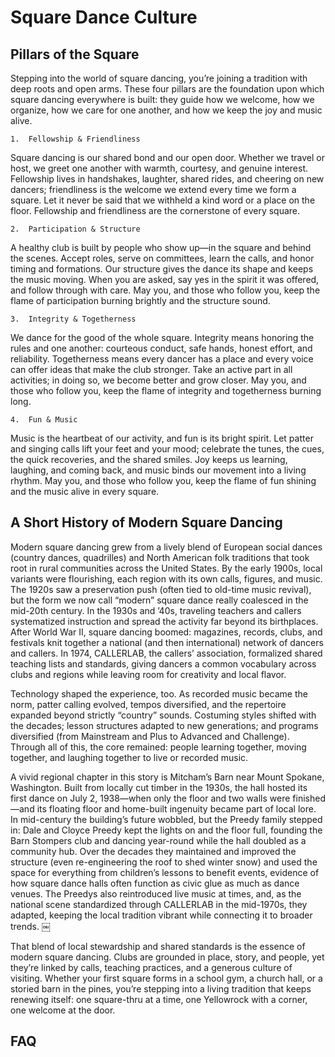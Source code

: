 # Square Dance Culture

## Pillars of the Square

Stepping into the world of square dancing, you’re joining a tradition with deep roots and open arms. These four pillars are the foundation upon which square dancing everywhere is built: they guide how we welcome, how we organize, how we care for one another, and how we keep the joy and music alive.

	1.	Fellowship & Friendliness
Square dancing is our shared bond and our open door. Whether we travel or host, we greet one another with warmth, courtesy, and genuine interest. Fellowship lives in handshakes, laughter, shared rides, and cheering on new dancers; friendliness is the welcome we extend every time we form a square. Let it never be said that we withheld a kind word or a place on the floor. Fellowship and friendliness are the cornerstone of every square.

	2.	Participation & Structure
A healthy club is built by people who show up—in the square and behind the scenes. Accept roles, serve on committees, learn the calls, and honor timing and formations. Our structure gives the dance its shape and keeps the music moving. When you are asked, say yes in the spirit it was offered, and follow through with care. May you, and those who follow you, keep the flame of participation burning brightly and the structure sound.

	3.	Integrity & Togetherness
We dance for the good of the whole square. Integrity means honoring the rules and one another: courteous conduct, safe hands, honest effort, and reliability. Togetherness means every dancer has a place and every voice can offer ideas that make the club stronger. Take an active part in all activities; in doing so, we become better and grow closer. May you, and those who follow you, keep the flame of integrity and togetherness burning long.

	4.	Fun & Music
Music is the heartbeat of our activity, and fun is its bright spirit. Let patter and singing calls lift your feet and your mood; celebrate the tunes, the cues, the quick recoveries, and the shared smiles. Joy keeps us learning, laughing, and coming back, and music binds our movement into a living rhythm. May you, and those who follow you, keep the flame of fun shining and the music alive in every square.

## A Short History of Modern Square Dancing

Modern square dancing grew from a lively blend of European social dances (country dances, quadrilles) and North American folk traditions that took root in rural communities across the United States. By the early 1900s, local variants were flourishing, each region with its own calls, figures, and music. The 1920s saw a preservation push (often tied to old-time music revival), but the form we now call “modern” square dance really coalesced in the mid-20th century. In the 1930s and ’40s, traveling teachers and callers systematized instruction and spread the activity far beyond its birthplaces. After World War II, square dancing boomed: magazines, records, clubs, and festivals knit together a national (and then international) network of dancers and callers. In 1974, CALLERLAB, the callers’ association, formalized shared teaching lists and standards, giving dancers a common vocabulary across clubs and regions while leaving room for creativity and local flavor.

Technology shaped the experience, too. As recorded music became the norm, patter calling evolved, tempos diversified, and the repertoire expanded beyond strictly “country” sounds. Costuming styles shifted with the decades; lesson structures adapted to new generations; and programs diversified (from Mainstream and Plus to Advanced and Challenge). Through all of this, the core remained: people learning together, moving together, and laughing together to live or recorded music.

A vivid regional chapter in this story is Mitcham’s Barn near Mount Spokane, Washington. Built from locally cut timber in the 1930s, the hall hosted its first dance on July 2, 1938—when only the floor and two walls were finished—and its floating floor and home-built ingenuity became part of local lore. In mid-century the building’s future wobbled, but the Preedy family stepped in: Dale and Cloyce Preedy kept the lights on and the floor full, founding the Barn Stompers club and dancing year-round while the hall doubled as a community hub. Over the decades they maintained and improved the structure (even re-engineering the roof to shed winter snow) and used the space for everything from children’s lessons to benefit events, evidence of how square dance halls often function as civic glue as much as dance venues. The Preedys also reintroduced live music at times, and, as the national scene standardized through CALLERLAB in the mid-1970s, they adapted, keeping the local tradition vibrant while connecting it to broader trends.  ￼

That blend of local stewardship and shared standards is the essence of modern square dancing. Clubs are grounded in place, story, and people, yet they’re linked by calls, teaching practices, and a generous culture of visiting. Whether your first square forms in a school gym, a church hall, or a storied barn in the pines, you’re stepping into a living tradition that keeps renewing itself: one square-thru at a time, one Yellowrock with a corner, one welcome at the door.


## FAQ
